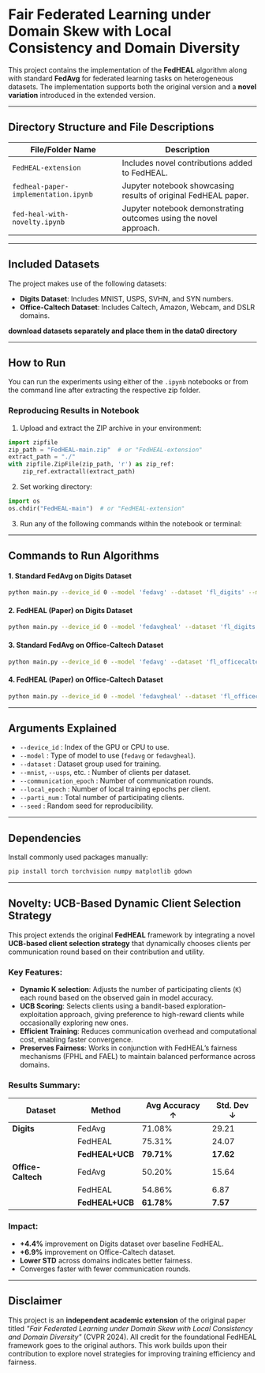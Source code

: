 
# Fair Federated Learning under Domain Skew with Local Consistency and Domain Diversity

This project contains the implementation of the **FedHEAL** algorithm along with standard **FedAvg** for federated learning tasks on heterogeneous datasets. The implementation supports both the original version and a **novel variation** introduced in the extended version.

---

## Directory Structure and File Descriptions

| File/Folder Name                      | Description |
|--------------------------------------|-------------|
| `FedHEAL-extension`     | Includes novel contributions added to FedHEAL. |
| `fedheal-paper-implementation.ipynb` | Jupyter notebook showcasing results of original FedHEAL paper. |
| `fed-heal-with-novelty.ipynb`   | Jupyter notebook demonstrating outcomes using the novel approach. |

---

## Included Datasets

The project makes use of the following datasets:

- **Digits Dataset**: Includes MNIST, USPS, SVHN, and SYN numbers.
- **Office-Caltech Dataset**: Includes Caltech, Amazon, Webcam, and DSLR domains.

**download datasets separately and place them in the data0 directory**

---

## How to Run

You can run the experiments using either of the `.ipynb` notebooks or from the command line after extracting the respective zip folder.

### Reproducing Results in Notebook

1. Upload and extract the ZIP archive in your environment:
```python
import zipfile
zip_path = "FedHEAL-main.zip"  # or "FedHEAL-extension"
extract_path = "./"
with zipfile.ZipFile(zip_path, 'r') as zip_ref:
    zip_ref.extractall(extract_path)
```

2. Set working directory:
```python
import os
os.chdir("FedHEAL-main")  # or "FedHEAL-extension"
```

3. Run any of the following commands within the notebook or terminal:

---

## Commands to Run Algorithms

#### **1. Standard FedAvg on Digits Dataset**
```bash
python main.py --device_id 0 --model 'fedavg' --dataset 'fl_digits' --mnist 5 --usps 5 --svhn 5 --syn 5 --communication_epoch 40 --local_epoch 10 --parti_num 20 --seed 42
```

#### **2. FedHEAL (Paper) on Digits Dataset**
```bash
python main.py --device_id 0 --model 'fedavgheal' --dataset 'fl_digits' --mnist 5 --usps 5 --svhn 5 --syn 5 --communication_epoch 100 --local_epoch 10 --parti_num 20 --seed 42
```

#### **3. Standard FedAvg on Office-Caltech Dataset**
```bash
python main.py --device_id 0 --model 'fedavg' --dataset 'fl_officecaltech' --caltech 5 --amazon 5 --webcam 5 --dslr 5 --communication_epoch 40 --local_epoch 10 --parti_num 20 --seed 42
```

#### **4. FedHEAL (Paper) on Office-Caltech Dataset**
```bash
python main.py --device_id 0 --model 'fedavgheal' --dataset 'fl_officecaltech' --caltech 5 --amazon 5 --webcam 5 --dslr 5 --communication_epoch 100 --local_epoch 10 --parti_num 20 --seed 42
```

---

## Arguments Explained

- `--device_id` : Index of the GPU or CPU to use.
- `--model` : Type of model to use (`fedavg` or `fedavgheal`).
- `--dataset` : Dataset group used for training.
- `--mnist`, `--usps`, etc. : Number of clients per dataset.
- `--communication_epoch` : Number of communication rounds.
- `--local_epoch` : Number of local training epochs per client.
- `--parti_num` : Total number of participating clients.
- `--seed` : Random seed for reproducibility.

---

## Dependencies

Install commonly used packages manually:
```bash
pip install torch torchvision numpy matplotlib gdown
```

---

## Novelty: UCB-Based Dynamic Client Selection Strategy

This project extends the original **FedHEAL** framework by integrating a novel **UCB-based client selection strategy** that dynamically chooses clients per communication round based on their contribution and utility.

### Key Features:
- **Dynamic K selection**: Adjusts the number of participating clients (`K`) each round based on the observed gain in model accuracy.
- **UCB Scoring**: Selects clients using a bandit-based exploration-exploitation approach, giving preference to high-reward clients while occasionally exploring new ones.
- **Efficient Training**: Reduces communication overhead and computational cost, enabling faster convergence.
- **Preserves Fairness**: Works in conjunction with FedHEAL’s fairness mechanisms (FPHL and FAEL) to maintain balanced performance across domains.

### Results Summary:

| Dataset         | Method         | Avg Accuracy ↑ | Std. Dev ↓ |
|----------------|----------------|----------------|------------|
| **Digits**      | FedAvg         | 71.08%         | 29.21      |
|                | FedHEAL        | 75.31%         | 24.07      |
|                | **FedHEAL+UCB**| **79.71%**     | **17.62**  |
| **Office-Caltech** | FedAvg      | 50.20%         | 15.64      |
|                | FedHEAL        | 54.86%         | 6.87       |
|                | **FedHEAL+UCB**| **61.78%**     | **7.57**   |

### Impact:
- **+4.4%** improvement on Digits dataset over baseline FedHEAL.
- **+6.9%** improvement on Office-Caltech dataset.
- **Lower STD** across domains indicates better fairness.
- Converges faster with fewer communication rounds.

---

## Disclaimer

This project is an **independent academic extension** of the original paper titled *"Fair Federated Learning under Domain Skew with Local Consistency and Domain Diversity"* (CVPR 2024). All credit for the foundational FedHEAL framework goes to the original authors. This work builds upon their contribution to explore novel strategies for improving training efficiency and fairness.
